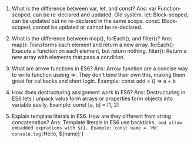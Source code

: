1) What is the difference between var, let, and const?
Ans: var Function-scoped, can be re-declared and updated. Old system.
let: Block-scoped, can be updated but no re-declared in the same scope.
const: Block-scoped, cannot be updated or cannot be re-declared.


2) What is the difference between map(), forEach(), and filter()?
Ans: map(): Transforms each element and return a new array.
forEach(): Exacute a function on each element, but return nothing.
filter(): Return a new array with elements that pass a condition.


3) What are arrow functions in ES6?
Ans: Arrow function are a concise way to write function useing =>. They don't bind their own this, making them great for callbacks and short logic. Example: const add = () => a + b


4) How does destructuring assignment work in ES6?
Ans: Destructuring in ES6 lets I unpack valus form arrays or properties form objects into variable easily.
Example: const [a, b] = [1, 2]


5) Explain template literals in ES6. How are they different from string concatenation?
Ans: Template literals in ES6 use backticks ` and allow embadded exprations with ${}.
Example: const name = 'Md'
console.log(`Hello, ${name}`)
